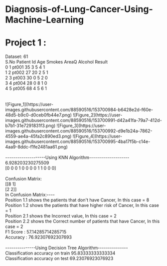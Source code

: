# Diagnosis-of-Lung-Cancer-Using-Machine-Learning

# Project 1 : 
<p>
Dataset:  61 <br>
   S.No Patient Id  Age  Smokes  AreaQ  Alcohol  Result  <br>
0     1      pt001   35       3      5        4       1  <br>
1     2      pt002   27      20      2        5       1  <br>
2     3      pt003   30       0      5        2       0  <br>
3     4      pt004   28       0      8        1       0  <br>
4     5      pt005   68       4      5        6       1  <br>
<br>
<br>
![Figure_1](https://user-images.githubusercontent.com/88590516/153700984-b6428e2d-f60e-48d5-b9c0-d0ceb0fb44e7.png)
![Figure_2](https://user-images.githubusercontent.com/88590516/153700991-d42a41fa-79a7-412d-b7b1-31e7291831f3.png)
![Figure_3](https://user-images.githubusercontent.com/88590516/153700992-d9e1b24a-7862-4559-ae4a-45fa2c890ed3.png)
![Figure_4](https://user-images.githubusercontent.com/88590516/153700995-4ba17f5b-c14e-4aa9-8ddc-f1fe2481aa61.png)
<br>
<br>
--------------------Using KNN Algorithm-------------------- <br>
6.928203230275509 <br>
[0 0 0 1 0 0 0 0 1 1 0 0 0]   <br>
   <br>
Confusion Matrix: <br>
[[8 1]   <br>
 [2 2]]   <br>
In Confusion Matrix:----   <br>
Position 1.1 shows the patients that don't have Cancer, In this case = 8   <br>
Position 1.2 shows the patients that have higher risk of Cancer, In this case = 1   <br>
Position 2.1 shows the Incorrect value, In this case = 2   <br>
Position 2.2 shows the Correct number of patients that have Cancer, In this case = 2   <br>
F1 Score :  57.14285714285715   <br>
Accuracy :  76.92307692307693   <br>
   <br>
---------------Using Decision Tree Algorithm---------------   <br>
Classification accuracy on train 95.83333333333334   <br>
Classification accuracy on test 69.23076923076923   <br>
</p>
